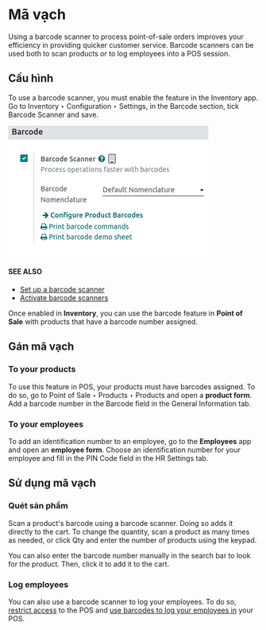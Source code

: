# Mã vạch

Using a barcode scanner to process point-of-sale orders improves your efficiency in providing
quicker customer service. Barcode scanners can be used both to scan products or to log employees
into a POS session.

## Cấu hình

To use a barcode scanner, you must enable the feature in the Inventory app. Go to
Inventory ‣ Configuration ‣ Settings, in the Barcode section, tick
Barcode Scanner and save.

![barcode setting in the Inventory application](barcode/barcode-inventory.png)

#### SEE ALSO
- [Set up a barcode scanner](../../../inventory_and_mrp/barcode/setup/hardware.md)
- [Activate barcode scanners](../../../inventory_and_mrp/barcode/setup/software.md)

Once enabled in **Inventory**, you can use the barcode feature in **Point of Sale** with products
that have a barcode number assigned.

## Gán mã vạch

### To your products

To use this feature in POS, your products must have barcodes assigned. To do so, go to
Point of Sale ‣ Products ‣ Products and open a **product form**. Add a barcode
number in the Barcode field in the General Information tab.

### To your employees

To add an identification number to an employee, go to the **Employees** app and open an **employee
form**. Choose an identification number for your employee and fill in the PIN Code
field in the HR Settings tab.

## Sử dụng mã vạch

### Quét sản phẩm

Scan a product's barcode using a barcode scanner. Doing so adds it directly to the cart. To change
the quantity, scan a product as many times as needed, or click Qty and enter the number
of products using the keypad.

You can also enter the barcode number manually in the search bar to look for the product. Then,
click it to add it to the cart.

### Log employees

You can also use a barcode scanner to log your employees. To do so, [restrict access](../employee_login.md#employee-login-configuration) to the POS and [use barcodes to log your employees in](../employee_login.md#employee-login-badge) your POS.
